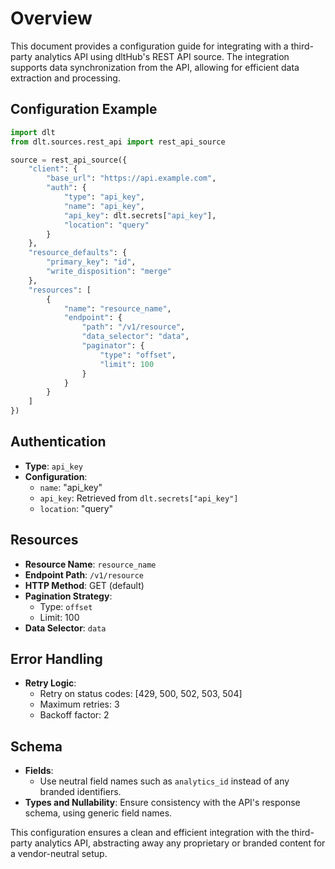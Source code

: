 # Overview

This document provides a configuration guide for integrating with a third-party analytics API using dltHub's REST API source. The integration supports data synchronization from the API, allowing for efficient data extraction and processing.

## Configuration Example

```python
import dlt
from dlt.sources.rest_api import rest_api_source

source = rest_api_source({
    "client": {
        "base_url": "https://api.example.com",
        "auth": {
            "type": "api_key",
            "name": "api_key",
            "api_key": dlt.secrets["api_key"],
            "location": "query"
        }
    },
    "resource_defaults": {
        "primary_key": "id",
        "write_disposition": "merge"
    },
    "resources": [
        {
            "name": "resource_name",
            "endpoint": {
                "path": "/v1/resource",
                "data_selector": "data",
                "paginator": {
                    "type": "offset",
                    "limit": 100
                }
            }
        }
    ]
})
```

## Authentication

- **Type**: `api_key`
- **Configuration**: 
  - `name`: "api_key"
  - `api_key`: Retrieved from `dlt.secrets["api_key"]`
  - `location`: "query"

## Resources

- **Resource Name**: `resource_name`
- **Endpoint Path**: `/v1/resource`
- **HTTP Method**: GET (default)
- **Pagination Strategy**: 
  - Type: `offset`
  - Limit: 100
- **Data Selector**: `data`

## Error Handling

- **Retry Logic**: 
  - Retry on status codes: [429, 500, 502, 503, 504]
  - Maximum retries: 3
  - Backoff factor: 2

## Schema

- **Fields**: 
  - Use neutral field names such as `analytics_id` instead of any branded identifiers.
- **Types and Nullability**: Ensure consistency with the API's response schema, using generic field names.

This configuration ensures a clean and efficient integration with the third-party analytics API, abstracting away any proprietary or branded content for a vendor-neutral setup.